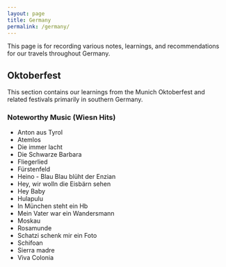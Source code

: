 ```yaml
---
layout: page
title: Germany
permalink: /germany/
---
```


This page is for recording various notes, learnings, and recommendations for our travels throughout Germany.

## Oktoberfest

This section contains our learnings from the Munich Oktoberfest and related festivals primarily in southern Germany.

### Noteworthy Music (Wiesn Hits)

- Anton aus Tyrol
- Atemlos
- Die immer lacht
- Die Schwarze Barbara
- Fliegerlied
- Fürstenfeld
- Heino - Blau Blau blüht der Enzian
- Hey, wir wolln die Eisbärn sehen
- Hey Baby
- Hulapulu
- In München steht ein Hb
- Mein Vater war ein Wandersmann
- Moskau
- Rosamunde
- Schatzi schenk mir ein Foto
- Schifoan
- Sierra madre
- Viva Colonia
